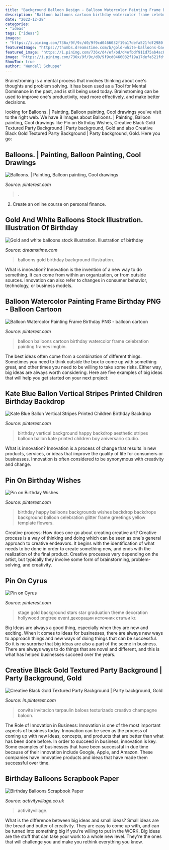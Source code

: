 ```yaml
---
title: "Background Balloon Design - Balloon Watercolor Painting Frame Birthday Png"
description: "Balloon balloons cartoon birthday watercolor frame celebration painting frames imgbin"
date: "2022-12-28"
categories:
- "ideas"
tags: ["ideas"]
images:
- "https://i.pinimg.com/736x/9f/9c/d0/9f9cd0466032f19a17defa521fdf2980.jpg"
featuredImage: "https://thumbs.dreamstime.com/b/gold-white-balloons-background-43942580.jpg"
featured_image: "https://i.pinimg.com/736x/d4/ef/bd/d4efbdf911d75ab4ac8673a3686e907a.jpg"
image: "https://i.pinimg.com/736x/9f/9c/d0/9f9cd0466032f19a17defa521fdf2980.jpg"
ShowToc: true
author: "Wendell Schuppe"
---
```



Brainstroming is a mental process that involves thinking about one's thoughts and problem solving. It has been used as a Tool for Mental Dominance in the past, and is still being used today. Brainstroming can be used to improve one's productivity, read more effectively, and make better decisions.

	

		
looking for Balloons. | Painting, Balloon painting, Cool drawings you've visit to the right web. We have 8 Images about Balloons. | Painting, Balloon painting, Cool drawings like Pin on Birthday Wishes, Creative Black Gold Textured Party Background | Party background, Gold and also Creative Black Gold Textured Party Background | Party background, Gold. Here you go:
		
    
## Balloons. | Painting, Balloon Painting, Cool Drawings

<img loading=lazy src="https://i.pinimg.com/736x/bc/bd/81/bcbd811f21b9a5d3ecc343c8974847b8.jpg" onerror="this.onerror=null;this.src='https://tse3.mm.bing.net/th?id=OIP.Lq614B9IOyW5rnIgRArqFgHaJ3&amp;pid=15.1';" alt="Balloons. | Painting, Balloon painting, Cool drawings">

_Source: pinterest.com_

>. 

	

2. Create an online course on personal finance.

    
## Gold And White Balloons Stock Illustration. Illustration Of Birthday

<img loading=lazy src="https://thumbs.dreamstime.com/b/gold-white-balloons-background-43942580.jpg" onerror="this.onerror=null;this.src='https://tse4.mm.bing.net/th?id=OIP.uTyfCJEA2HqBRDnklJUmHwHaJ4&amp;pid=15.1';" alt="Gold and white balloons stock illustration. Illustration of birthday">

_Source: dreamstime.com_

>balloons gold birthday background illustration. 

	

What is innovation?
Innovation is the invention of a new way to do something. It can come from within an organization, or from outside sources. Innovation can also refer to changes in consumer behavior, technology, or business models.

    
## Balloon Watercolor Painting Frame Birthday PNG - Balloon Cartoon

<img loading=lazy src="https://i.pinimg.com/736x/c6/9c/f2/c69cf2d47c75688e149f1d0a87b4e0a7.jpg" onerror="this.onerror=null;this.src='https://tse2.mm.bing.net/th?id=OIP.uz1O1wpWX2W4F4FM7SytcgHaLz&amp;pid=15.1';" alt="Balloon Watercolor Painting Frame Birthday PNG - balloon cartoon">

_Source: pinterest.com_

>balloon balloons cartoon birthday watercolor frame celebration painting frames imgbin. 

	

The best ideas often come from a combination of different things. Sometimes you need to think outside the box to come up with something great, and other times you need to be willing to take some risks. Either way, big ideas are always worth considering. Here are five examples of big ideas that will help you get started on your next project: 

    
## Kate Blue Ballon Vertical Stripes Printed Children Birthday Backdrop

<img loading=lazy src="https://i.pinimg.com/736x/fe/41/14/fe4114684088e9ac3ad18c6912b76e21.jpg" onerror="this.onerror=null;this.src='https://tse4.mm.bing.net/th?id=OIP.aXQGu-aSJTUP2fkm2TB7kwAAAA&amp;pid=15.1';" alt="Kate Blue Ballon Vertical Stripes Printed Children Birthday Backdrop">

_Source: pinterest.com_

>birthday vertical background happy backdrop aesthetic stripes balloon ballon kate printed children boy aniversario studio. 

	

What is innovation?
Innovation is a process of change that results in new products, services, or ideas that improve the quality of life for consumers or businesses. Innovation is often considered to be synonymous with creativity and change.

    
## Pin On Birthday Wishes

<img loading=lazy src="https://i.pinimg.com/736x/9f/9c/d0/9f9cd0466032f19a17defa521fdf2980.jpg" onerror="this.onerror=null;this.src='https://tse2.mm.bing.net/th?id=OIP.67KOLUu8pfvwv9EIwHeUOAHaK2&amp;pid=15.1';" alt="Pin on Birthday Wishes">

_Source: pinterest.com_

>birthday happy balloons backgrounds wishes backdrop backdrops background balloon celebration glitter frame greetings yellow template flowers. 

	

Creative process: How does one go about creating creative art?
Creative process is a way of thinking and doing which can be seen as one's general approach to creative endeavors. It begins with the identification of what needs to be done in order to create something new, and ends with the realization of the final product. Creative processes vary depending on the artist, but typically they involve some form of brainstorming, problem-solving, and creativity.

    
## Pin On Cyrus

<img loading=lazy src="https://i.pinimg.com/736x/d4/ef/bd/d4efbdf911d75ab4ac8673a3686e907a.jpg" onerror="this.onerror=null;this.src='https://tse2.mm.bing.net/th?id=OIP.UvVNq__sHgSIDy6vwUxYrAHaDa&amp;pid=15.1';" alt="Pin on Cyrus">

_Source: pinterest.com_

>stage gold background stars star graduation theme decoration hollywood pngtree event декорации источник статьи kr. 

	

Big Ideas are always a good thing, especially when they are new and exciting. When it comes to ideas for businesses, there are always new ways to approach things and new ways of doing things that can be successful. So it is no surprise that big ideas are also a part of the scene in business. There are always ways to do things that are novel and different, and this is what has helped businesses succeed over the years.

    
## Creative Black Gold Textured Party Background | Party Background, Gold

<img loading=lazy src="https://i.pinimg.com/736x/4b/1b/ab/4b1bab67b8fa4ba4ea051e07d4013b3f.jpg" onerror="this.onerror=null;this.src='https://tse2.mm.bing.net/th?id=OIP.sGIFnzdqn89zAtqayhqnSgHaKX&amp;pid=15.1';" alt="Creative Black Gold Textured Party Background | Party background, Gold">

_Source: in.pinterest.com_

>convite invitacion tarpaulin baloes texturizado creativo champagne baloon. 

	

The Role of Innovation in Business:
Innovation is one of the most important aspects of business today. Innovation can be seen as the process of coming up with new ideas, concepts, and products that are better than what has been done before. In order to succeed in business, innovation is key. Some examples of businesses that have been successful in due time because of their innovation include Google, Apple, and Amazon. These companies have innovative products and ideas that have made them successful over time.

    
## Birthday Balloons Scrapbook Paper

<img loading=lazy src="https://www.activityvillage.co.uk/sites/default/files/images/birthday_balloons_scrapbook_paper_460_0.jpg" onerror="this.onerror=null;this.src='https://tse2.mm.bing.net/th?id=OIP.yaajuqM7SMDbv1RAQxhb6QHaKd&amp;pid=15.1';" alt="Birthday Balloons Scrapbook Paper">

_Source: activityvillage.co.uk_

>activityvillage. 

	

What is the difference between big ideas and small ideas?
Small ideas are the bread and butter of creativity. They are easy to come up with, and can be turned into something big if you're willing to put in the WORK. Big ideas are the stuff that can take your work to a whole new level. They're the ones that will challenge you and make you rethink everything you know.

